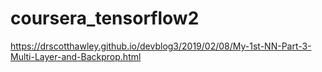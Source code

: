 # coursera_tensorflow2

https://drscotthawley.github.io/devblog3/2019/02/08/My-1st-NN-Part-3-Multi-Layer-and-Backprop.html
